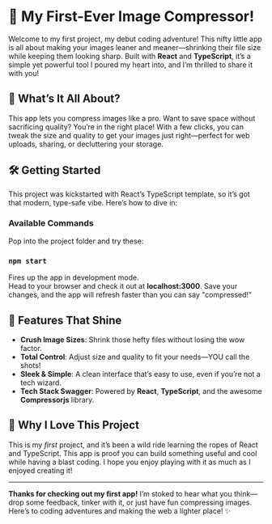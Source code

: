 # 🎉 My First-Ever Image Compressor!

Welcome to my first project, my debut coding adventure! This nifty little app is all about making your images leaner and meaner—shrinking their file size while keeping them looking sharp. Built with **React** and **TypeScript**, it’s a simple yet powerful tool I poured my heart into, and I’m thrilled to share it with you!

## 🚀 What’s It All About?

This app lets you compress images like a pro. Want to save space without sacrificing quality? You’re in the right place! With a few clicks, you can tweak the size and quality to get your images just right—perfect for web uploads, sharing, or decluttering your storage.

## 🛠️ Getting Started

This project was kickstarted with React’s TypeScript template, so it’s got that modern, type-safe vibe. Here’s how to dive in:

### Available Commands

Pop into the project folder and try these:

### `npm start`

Fires up the app in development mode.  
Head to your browser and check it out at **localhost:3000**. Save your changes, and the app will refresh faster than you can say "compressed!"  

## 🌟 Features That Shine

- **Crush Image Sizes**: Shrink those hefty files without losing the wow factor.
- **Total Control**: Adjust size and quality to fit your needs—YOU call the shots!
- **Sleek & Simple**: A clean interface that’s easy to use, even if you’re not a tech wizard.
- **Tech Stack Swagger**: Powered by **React**, **TypeScript**, and the awesome **Compressorjs** library.

## 🎈 Why I Love This Project

This is my *first* project, and it’s been a wild ride learning the ropes of React and TypeScript. This app is proof you can build something useful and cool while having a blast coding. I hope you enjoy playing with it as much as I enjoyed creating it!

---

**Thanks for checking out my first app!** I’m stoked to hear what you think—drop some feedback, tinker with it, or just have fun compressing images. Here’s to coding adventures and making the web a lighter place! ✨
